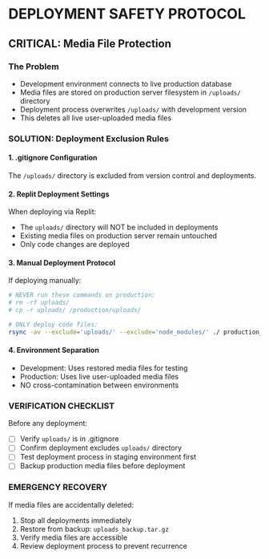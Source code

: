 # DEPLOYMENT SAFETY PROTOCOL

## CRITICAL: Media File Protection

### The Problem
- Development environment connects to live production database
- Media files are stored on production server filesystem in `/uploads/` directory
- Deployment process overwrites `/uploads/` with development version
- This deletes all live user-uploaded media files

### SOLUTION: Deployment Exclusion Rules

#### 1. .gitignore Configuration
The `/uploads/` directory is excluded from version control and deployments.

#### 2. Replit Deployment Settings
When deploying via Replit:
- The `uploads/` directory will NOT be included in deployments
- Existing media files on production server remain untouched
- Only code changes are deployed

#### 3. Manual Deployment Protocol
If deploying manually:
```bash
# NEVER run these commands on production:
# rm -rf uploads/
# cp -r uploads/ /production/uploads/

# ONLY deploy code files:
rsync -av --exclude='uploads/' --exclude='node_modules/' ./ production_server:/app/
```

#### 4. Environment Separation
- Development: Uses restored media files for testing
- Production: Uses live user-uploaded media files
- NO cross-contamination between environments

### VERIFICATION CHECKLIST
Before any deployment:
- [ ] Verify `uploads/` is in .gitignore
- [ ] Confirm deployment excludes `uploads/` directory
- [ ] Test deployment process in staging environment first
- [ ] Backup production media files before deployment

### EMERGENCY RECOVERY
If media files are accidentally deleted:
1. Stop all deployments immediately
2. Restore from backup: `uploads_backup.tar.gz`
3. Verify media files are accessible
4. Review deployment process to prevent recurrence